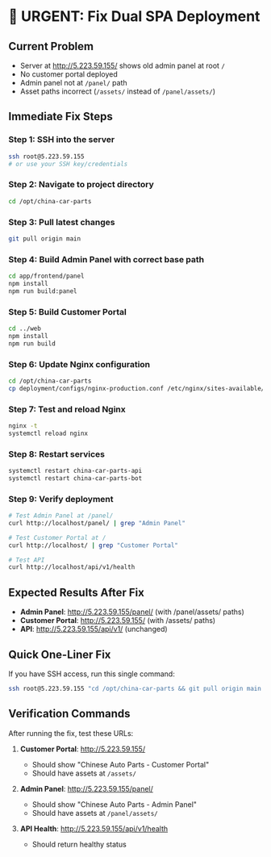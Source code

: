 # 🚨 URGENT: Fix Dual SPA Deployment

## Current Problem
- Server at http://5.223.59.155/ shows old admin panel at root `/`
- No customer portal deployed
- Admin panel not at `/panel/` path
- Asset paths incorrect (`/assets/` instead of `/panel/assets/`)

## Immediate Fix Steps

### Step 1: SSH into the server
```bash
ssh root@5.223.59.155
# or use your SSH key/credentials
```

### Step 2: Navigate to project directory
```bash
cd /opt/china-car-parts
```

### Step 3: Pull latest changes
```bash
git pull origin main
```

### Step 4: Build Admin Panel with correct base path
```bash
cd app/frontend/panel
npm install
npm run build:panel
```

### Step 5: Build Customer Portal
```bash
cd ../web
npm install
npm run build
```

### Step 6: Update Nginx configuration
```bash
cd /opt/china-car-parts
cp deployment/configs/nginx-production.conf /etc/nginx/sites-available/china-car-parts
```

### Step 7: Test and reload Nginx
```bash
nginx -t
systemctl reload nginx
```

### Step 8: Restart services
```bash
systemctl restart china-car-parts-api
systemctl restart china-car-parts-bot
```

### Step 9: Verify deployment
```bash
# Test Admin Panel at /panel/
curl http://localhost/panel/ | grep "Admin Panel"

# Test Customer Portal at /
curl http://localhost/ | grep "Customer Portal"

# Test API
curl http://localhost/api/v1/health
```

## Expected Results After Fix

- **Admin Panel**: http://5.223.59.155/panel/ (with /panel/assets/ paths)
- **Customer Portal**: http://5.223.59.155/ (with /assets/ paths)
- **API**: http://5.223.59.155/api/v1/ (unchanged)

## Quick One-Liner Fix

If you have SSH access, run this single command:

```bash
ssh root@5.223.59.155 "cd /opt/china-car-parts && git pull origin main && cd app/frontend/panel && npm install && npm run build:panel && cd ../web && npm install && npm run build && cd ../../.. && cp deployment/configs/nginx-production.conf /etc/nginx/sites-available/china-car-parts && nginx -t && systemctl reload nginx && systemctl restart china-car-parts-api && systemctl restart china-car-parts-bot"
```

## Verification Commands

After running the fix, test these URLs:

1. **Customer Portal**: http://5.223.59.155/
   - Should show "Chinese Auto Parts - Customer Portal"
   - Should have assets at `/assets/`

2. **Admin Panel**: http://5.223.59.155/panel/
   - Should show "Chinese Auto Parts - Admin Panel"  
   - Should have assets at `/panel/assets/`

3. **API Health**: http://5.223.59.155/api/v1/health
   - Should return healthy status
